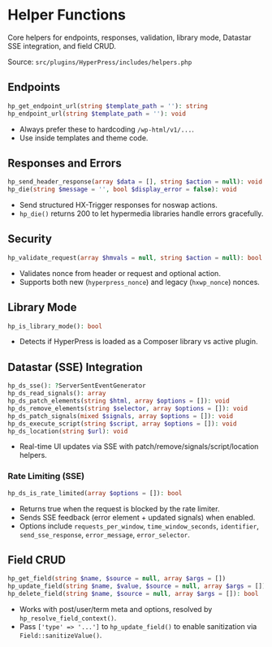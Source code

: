 # Helper Functions

Core helpers for endpoints, responses, validation, library mode, Datastar SSE integration, and field CRUD.

Source: `src/plugins/HyperPress/includes/helpers.php`

## Endpoints

```php
hp_get_endpoint_url(string $template_path = ''): string
hp_endpoint_url(string $template_path = ''): void
```

- Always prefer these to hardcoding `/wp-html/v1/...`.
- Use inside templates and theme code.

## Responses and Errors

```php
hp_send_header_response(array $data = [], string $action = null): void
hp_die(string $message = '', bool $display_error = false): void
```

- Send structured HX-Trigger responses for noswap actions.
- `hp_die()` returns 200 to let hypermedia libraries handle errors gracefully.

## Security

```php
hp_validate_request(array $hmvals = null, string $action = null): bool
```

- Validates nonce from header or request and optional action.
- Supports both new (`hyperpress_nonce`) and legacy (`hxwp_nonce`) nonces.

## Library Mode

```php
hp_is_library_mode(): bool
```

- Detects if HyperPress is loaded as a Composer library vs active plugin.

## Datastar (SSE) Integration

```php
hp_ds_sse(): ?ServerSentEventGenerator
hp_ds_read_signals(): array
hp_ds_patch_elements(string $html, array $options = []): void
hp_ds_remove_elements(string $selector, array $options = []): void
hp_ds_patch_signals(mixed $signals, array $options = []): void
hp_ds_execute_script(string $script, array $options = []): void
hp_ds_location(string $url): void
```

- Real-time UI updates via SSE with patch/remove/signals/script/location helpers.

### Rate Limiting (SSE)

```php
hp_ds_is_rate_limited(array $options = []): bool
```

- Returns true when the request is blocked by the rate limiter.
- Sends SSE feedback (error element + updated signals) when enabled.
- Options include `requests_per_window`, `time_window_seconds`, `identifier`, `send_sse_response`, `error_message`, `error_selector`.

## Field CRUD

```php
hp_get_field(string $name, $source = null, array $args = [])
hp_update_field(string $name, $value, $source = null, array $args = []): bool
hp_delete_field(string $name, $source = null, array $args = []): bool
```

- Works with post/user/term meta and options, resolved by `hp_resolve_field_context()`.
- Pass `['type' => '...']` to `hp_update_field()` to enable sanitization via `Field::sanitizeValue()`.
